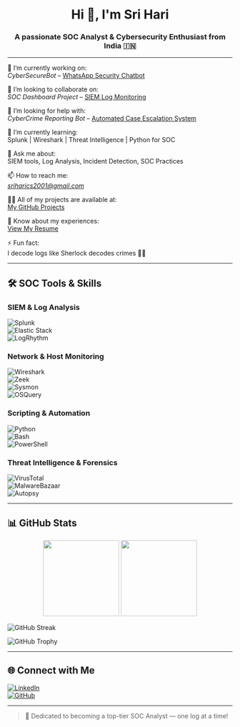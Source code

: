 <h1 align="center">Hi 👋, I'm Sri Hari</h1>
<h3 align="center">A passionate SOC Analyst & Cybersecurity Enthusiast from India 🇮🇳</h3>

---

🔭 I’m currently working on:  
*CyberSecureBot* – [WhatsApp Security Chatbot](https://github.com/SriHari2001/CyberSecureBot)

👯 I’m looking to collaborate on:  
*SOC Dashboard Project* – [SIEM Log Monitoring](https://github.com/SriHari2001/SOC-Dashboard)

🤝 I’m looking for help with:  
*CyberCrime Reporting Bot* – [Automated Case Escalation System](https://github.com/SriHari2001)

🌱 I’m currently learning:  
Splunk | Wireshark | Threat Intelligence | Python for SOC

💬 Ask me about:  
SIEM tools, Log Analysis, Incident Detection, SOC Practices

📫 How to reach me:  
*sriharics2001@gmail.com*

👨‍💻 All of my projects are available at:  
[My GitHub Projects](https://github.com/SriHari2001)

📄 Know about my experiences:  
[View My Resume](https://example.com/resume.pdf)

⚡ Fun fact:  
I decode logs like Sherlock decodes crimes 🕵‍♂

---

## 🛠 SOC Tools & Skills

### SIEM & Log Analysis  
![Splunk](https://img.shields.io/badge/Splunk-black?style=flat-square&logo=splunk)  
![Elastic Stack](https://img.shields.io/badge/Elastic_Stack-005571?style=flat-square&logo=elasticstack&logoColor=white)  
![LogRhythm](https://img.shields.io/badge/LogRhythm-0C234B?style=flat-square)

### Network & Host Monitoring  
![Wireshark](https://img.shields.io/badge/Wireshark-blue?style=flat-square&logo=wireshark)  
![Zeek](https://img.shields.io/badge/Zeek-black?style=flat-square)  
![Sysmon](https://img.shields.io/badge/Sysmon-blue?style=flat-square)  
![OSQuery](https://img.shields.io/badge/OSQuery-lightgrey?style=flat-square)

### Scripting & Automation  
![Python](https://img.shields.io/badge/Python-3670A0?style=flat-square&logo=python&logoColor=ffdd54)  
![Bash](https://img.shields.io/badge/Bash-black?style=flat-square&logo=gnubash)  
![PowerShell](https://img.shields.io/badge/PowerShell-blue?style=flat-square&logo=powershell)

### Threat Intelligence & Forensics  
![VirusTotal](https://img.shields.io/badge/VirusTotal-blue?style=flat-square)  
![MalwareBazaar](https://img.shields.io/badge/MalwareBazaar-black?style=flat-square)  
![Autopsy](https://img.shields.io/badge/Autopsy-darkblue?style=flat-square)

---

## 📊 GitHub Stats

<p align="center">
  <img src="https://github-readme-stats.vercel.app/api?username=SriHari2001&show_icons=true&theme=radical" height="170" />
  <img src="https://github-readme-stats.vercel.app/api/top-langs/?username=SriHari2001&layout=compact&theme=radical" height="170" />
</p>

![GitHub Streak](https://github-readme-streak-stats.herokuapp.com/?user=SriHari2001&theme=dark)

![GitHub Trophy](https://github-profile-trophy.vercel.app/?username=SriHari2001&theme=radical)

---

## 🌐 Connect with Me

[![LinkedIn](https://img.shields.io/badge/LinkedIn-blue?style=for-the-badge&logo=linkedin)](https://linkedin.com/in/yourprofile)  
[![GitHub](https://img.shields.io/badge/GitHub-black?style=for-the-badge&logo=github)](https://github.com/SriHari2001)

---

> 🎯 Dedicated to becoming a top-tier SOC Analyst — one log at a time!
